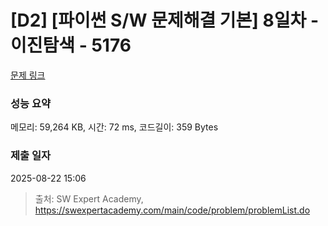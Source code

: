 # [D2] [파이썬 S/W 문제해결 기본] 8일차 - 이진탐색 - 5176 

[문제 링크](https://swexpertacademy.com/main/code/problem/problemDetail.do?contestProbId=AWTa0jjq4ggDFAVT) 

### 성능 요약

메모리: 59,264 KB, 시간: 72 ms, 코드길이: 359 Bytes

### 제출 일자

2025-08-22 15:06



> 출처: SW Expert Academy, https://swexpertacademy.com/main/code/problem/problemList.do